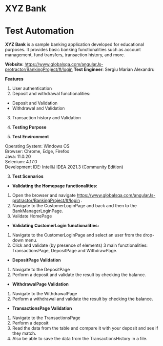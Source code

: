 # **XYZ Bank**
# Test Automation
**XYZ Bank** is a sample banking application developed for educational purposes. It provides basic banking functionalities such as account management, fund transfers, transaction history, and more.

**Website**: https://www.globalsqa.com/angularJs-protractor/BankingProject/#/login
**Test Engineer**: Sergiu Marian Alexandru

**Features**
1. User authentication
2. Deposit and withdrawal functionalities:
* Deposit and Validation
* Withdrawal and Validation
3. Transaction history and Validation


1. **Testing Purpose**
2. **Test Environment** 

Operating System: Windows OS  
Browser: Chrome, Edge, Firefox    
Java: 11.0.20    
Selenium: 4.17.0   
Development IDE: IntelliJ IDEA 2021.3 (Community Edition)

3. **Test Scenarios** 

* __Validating the Homepage functionalities:__
1. Open the browser and navigate https://www.globalsqa.com/angularJs-protractor/BankingProject/#/login
  . 
2. Navigate to the CustomerLoginPage and back and then to the BankManagerLoginPage.
3. Validate HomePage
* **Validating CustomerLogin functionalities:**
1. Navigate to the CustomerLoginPage and select an user from the drop-down menu.
2. Click and validate (by presence of elements) 3 main functionalities: TransactionsPage, DepositPage and WithdrawPage.

* **DepositPage Validation**
1. Navigate to the DepositPage
2. Perform a deposit and validate the result by checking the balance.
* **WithdrawalPage Validation**
1. Navigate to the WithdrawalPage
2. Perform a withdrawal and validate the result by checking the balance.
* **TransactionsPage Validation**
1. Navigate to the TransactionsPage
2. Perform a deposit
3. Read the data from the table and compare it with your deposit and see if they match.
4. Also be able to save the data from the TransactionsHistory in a file.

